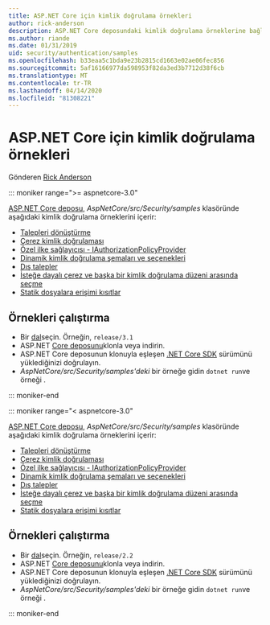 ```yaml
---
title: ASP.NET Core için kimlik doğrulama örnekleri
author: rick-anderson
description: ASP.NET Core deposundaki kimlik doğrulama örneklerine bağlantılar sağlar.
ms.author: riande
ms.date: 01/31/2019
uid: security/authentication/samples
ms.openlocfilehash: b33eaa5c1bda9e23b2815cd1663e02ae06fec856
ms.sourcegitcommit: 5af16166977da598953f82da3ed3b7712d38f6cb
ms.translationtype: MT
ms.contentlocale: tr-TR
ms.lasthandoff: 04/14/2020
ms.locfileid: "81308221"
---
```

# <a name="authentication-samples-for-aspnet-core"></a>ASP.NET Core için kimlik doğrulama örnekleri

Gönderen [Rick Anderson](https://twitter.com/RickAndMSFT)

::: moniker range=">= aspnetcore-3.0"

[ASP.NET Core deposu,](https://github.com/dotnet/AspNetCore) *AspNetCore/src/Security/samples* klasöründe aşağıdaki kimlik doğrulama örneklerini içerir:

* [Talepleri dönüştürme](https://github.com/dotnet/AspNetCore/tree/release/3.1/src/Security/samples/ClaimsTransformation)
* [Çerez kimlik doğrulaması](https://github.com/dotnet/AspNetCore/tree/release/3.1/src/Security/samples/Cookies)
* [Özel ilke sağlayıcısı - IAuthorizationPolicyProvider](https://github.com/dotnet/AspNetCore/tree/release/3.1/src/Security/samples/CustomPolicyProvider)
* [Dinamik kimlik doğrulama şemaları ve seçenekleri](https://github.com/dotnet/AspNetCore/tree/release/3.1/src/Security/samples/DynamicSchemes)
* [Dış talepler](https://github.com/dotnet/AspNetCore/tree/release/3.1/src/Security/samples/Identity.ExternalClaims)
* [İsteğe dayalı çerez ve başka bir kimlik doğrulama düzeni arasında seçme](https://github.com/dotnet/AspNetCore/tree/release/3.1/src/Security/samples/PathSchemeSelection)
* [Statik dosyalara erişimi kısıtlar](https://github.com/dotnet/AspNetCore/tree/release/3.1/src/Security/samples/StaticFilesAuth)

## <a name="run-the-samples"></a>Örnekleri çalıştırma

* Bir [dal](https://github.com/dotnet/AspNetCore)seçin. Örneğin, `release/3.1`
* ASP.NET [Core deposunu](https://github.com/dotnet/AspNetCore)klonla veya indirin.
* ASP.NET Core deposunun klonuyla eşleşen [.NET Core SDK](https://dotnet.microsoft.com/download/dotnet-core) sürümünü yüklediğinizi doğrulayın.
* *AspNetCore/src/Security/samples'deki* bir örneğe gidin `dotnet run`ve örneği .

::: moniker-end

::: moniker range="< aspnetcore-3.0"

[ASP.NET Core deposu,](https://github.com/dotnet/AspNetCore) *AspNetCore/src/Security/samples* klasöründe aşağıdaki kimlik doğrulama örneklerini içerir:

* [Talepleri dönüştürme](https://github.com/dotnet/AspNetCore/tree/release/2.2/src/Security/samples/ClaimsTransformation)
* [Çerez kimlik doğrulaması](https://github.com/dotnet/AspNetCore/tree/release/2.2/src/Security/samples/Cookies)
* [Özel ilke sağlayıcısı - IAuthorizationPolicyProvider](https://github.com/dotnet/AspNetCore/tree/release/2.2/src/Security/samples/CustomPolicyProvider)
* [Dinamik kimlik doğrulama şemaları ve seçenekleri](https://github.com/dotnet/AspNetCore/tree/release/2.2/src/Security/samples/DynamicSchemes)
* [Dış talepler](https://github.com/dotnet/AspNetCore/tree/release/2.2/src/Security/samples/Identity.ExternalClaims)
* [İsteğe dayalı çerez ve başka bir kimlik doğrulama düzeni arasında seçme](https://github.com/dotnet/AspNetCore/tree/release/2.2/src/Security/samples/PathSchemeSelection)
* [Statik dosyalara erişimi kısıtlar](https://github.com/dotnet/AspNetCore/tree/release/2.2/src/Security/samples/StaticFilesAuth)

## <a name="run-the-samples"></a>Örnekleri çalıştırma

* Bir [dal](https://github.com/dotnet/AspNetCore)seçin. Örneğin, `release/2.2`
* ASP.NET [Core deposunu](https://github.com/dotnet/AspNetCore)klonla veya indirin.
* ASP.NET Core deposunun klonuyla eşleşen [.NET Core SDK](https://dotnet.microsoft.com/download/dotnet-core) sürümünü yüklediğinizi doğrulayın.
* *AspNetCore/src/Security/samples'deki* bir örneğe gidin `dotnet run`ve örneği .

::: moniker-end
